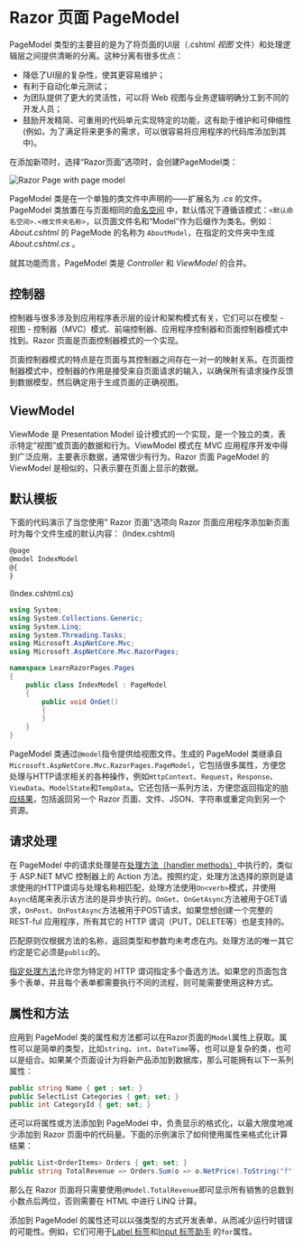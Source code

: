 # Razor 页面 PageModel



PageModel 类型的主要目的是为了将页面的UI层（.cshtml _视图_ 文件）和处理逻辑层之间提供清晰的分离。这种分离有很多优点：

*   降低了UI层的复杂性，使其更容易维护；
*   有利于自动化单元测试；
*   为团队提供了更大的灵活性，可以将 Web 视图与业务逻辑明确分工到不同的开发人员；
*   鼓励开发精简、可重用的代码单元实现特定的功能，这有助于维护和可伸缩性(例如，为了满足将来更多的需求，可以很容易将应用程序的代码库添加到其中)。

在添加新项时，选择“Razor页面”选项时，会创建PageModel类：

![Razor Page with page model](/images/13-07-2017-08-19-45.png)


PageModel 类是在一个单独的类文件中声明的——扩展名为 _.cs_ 的文件。PageModel 类放置在与页面相同的[命名空间](/miscellaneous/namespaces) 中，默认情况下遵循该模式：`<默认命名空间>.<根文件夹名称>`，以页面文件名和“Model”作为后缀作为类名。例如： _About.cshtml_ 的 PageMode 的名称为 `AboutModel`，在指定的文件夹中生成 _About.cshtml.cs_ 。


就其功能而言，PageModel 类是 _Controller_ 和 _ViewModel_ 的合并。


## 控制器

控制器与很多涉及到应用程序表示层的设计和架构模式有关，它们可以在模型 - 视图 - 控制器（MVC）模式、前端控制器、应用程序控制器和页面控制器模式中找到。Razor 页面是页面控制器模式的一个实现。

页面控制器模式的特点是在页面与其控制器之间存在一对一的映射关系。在页面控制器模式中，控制器的作用是接受来自页面请求的输入，以确保所有请求操作反馈到数据模型，然后确定用于生成页面的正确视图。


## ViewModel

ViewMode 是 Presentation Model 设计模式的一个实现，是一个独立的类，表示特定“视图”或页面的数据和行为。ViewModel 模式在 MVC 应用程序开发中得到广泛应用，主要表示数据，通常很少有行为。Razor 页面 PageModel 的 ViewModel 是相似的，只表示要在页面上显示的数据。


## 默认模板

下面的代码演示了当您使用" Razor 页面"选项向 Razor 页面应用程序添加新页面时为每个文件生成的默认内容：
(Index.cshtml)

```html
@page
@model IndexModel
@{
}
```

(Index.cshtml.cs)

```csharp
using System;
using System.Collections.Generic;
using System.Linq;
using System.Threading.Tasks;
using Microsoft.AspNetCore.Mvc;
using Microsoft.AspNetCore.Mvc.RazorPages;

namespace LearnRazorPages.Pages
{
    public class IndexModel : PageModel
    {
        public void OnGet()
        {
        }
    }
}
```


PageModel 类通过`@model`指令提供给视图文件。生成的 PageModel 类继承自`Microsoft.AspNetCore.Mvc.RazorPages.PageModel`，它包括很多属性，方便您处理与HTTP请求相关的各种操作，例如`HttpContext`、`Request`，`Response`、`ViewData`、`ModelState`和`TempData`。它还包括一系列方法，方便您返回指定的[响应结果](/razor-pages/action-results)，包括返回另一个 Razor 页面、文件、JSON、字符串或重定向到另一个资源。


## 请求处理

在 PageModel 中的请求处理是在[处理方法（handler methods）](/razor-pages/handler-methods)中执行的，类似于 ASP.NET MVC 控制器上的 Action 方法。按照约定，处理方法选择的原则是请求使用的HTTP谓词与处理名称相匹配，处理方法使用`On<verb>`模式，并使用`Async`结尾来表示该方法的是异步执行的。`OnGet`、`OnGetAsync`方法被用于GET请求，`OnPost`、`OnPostAsync`方法被用于POST请求。如果您想创建一个完整的 REST-ful 应用程序，所有其它的 HTTP 谓词（PUT，DELETE等）也是支持的。

匹配原则仅根据方法的名称，返回类型和参数均未考虑在内。处理方法的唯一其它约定是它必须是`public`的。


[指定处理方法](/razor-pages/handler-methods#指定处理方法)允许您为特定的 HTTP 谓词指定多个备选方法。如果您的页面包含多个表单，并且每个表单都需要执行不同的流程，则可能需要使用这种方式。


## 属性和方法

应用到 PageModel 类的属性和方法都可以在Razor页面的`Model`属性上获取。属性可以是简单的类型，比如`string`、`int`、`DateTime`等，也可以是复杂的类，也可以是组合。如果某个页面设计为将新产品添加到数据库，那么可能拥有以下一系列属性：

```csharp
public string Name { get ; set; }
public SelectList Categories { get; set; }
public int CategoryId { get; set; }
```

还可以将属性或方法添加到 PageModel 中，负责显示的格式化，以最大限度地减少添加到 Razor 页面中的代码量。下面的示例演示了如何使用属性来格式化计算结果：

```csharp
public List<OrderItems> Orders { get; set; }
public string TotalRevenue => Orders.Sum(o => o.NetPrice).ToString("f");
```

那么在 Razor 页面将只需要使用`@Model.TotalRevenue`即可显示所有销售的总数到小数点后两位，否则需要在 HTML 中进行 LINQ 计算。


添加到 PageModel 的属性还可以以强类型的方式开发表单，从而减少运行时错误的可能性。例如，它们可用于[Label 标签](/razor-pages/tag-helpers/label-tag-helper)和[Input 标签助手](/razor-pages/tag-helpers/input-tag-helper) 的`for`属性。